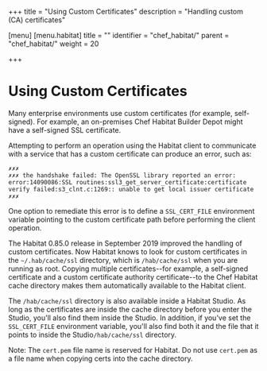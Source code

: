 +++
title = "Using Custom Certificates"
description = "Handling custom (CA) certificates"

[menu]
  [menu.habitat]
    title = ""
    identifier = "chef_habitat/"
    parent = "chef_habitat/"
    weight = 20
    
+++

# <a name="using-custom-certs" id="using-custom-certs" data-magellan-target="using-custom-certs">Using Custom Certificates</a>

Many enterprise environments use custom certificates (for example, self-signed). For example, an on-premises Chef Habitat Builder Depot might have a self-signed SSL certificate.

Attempting to perform an operation using the Habitat client to communicate with a service that has a custom certificate can produce an error, such as:

```output
✗✗✗
✗✗✗ the handshake failed: The OpenSSL library reported an error: error:14090086:SSL routines:ssl3_get_server_certificate:certificate verify failed:s3_clnt.c:1269:: unable to get local issuer certificate
✗✗✗
```

One option to remediate this error is to define a `SSL_CERT_FILE` environment variable pointing to the custom certificate path before performing the client operation.

The Habitat 0.85.0 release in September 2019 improved the handling of custom certificates.  Now Habitat knows to look for custom certificates in the `~/.hab/cache/ssl` directory, which is `/hab/cache/ssl` when you are running as root. Copying multiple certificates--for example, a self-signed certificate and a custom certificate authority certificate--to the Chef Habitat cache directory makes them automatically available to the Habitat client.

The `/hab/cache/ssl` directory is also available inside a Habitat Studio. As long as the certificates are inside the cache directory before you enter the Studio, you'll also find them inside the Studio. In addition, if you've set the `SSL_CERT_FILE` environment variable, you'll also find both it and the file that it points to inside the Studio`/hab/cache/ssl` directory.

Note: The `cert.pem` file name is reserved for Habitat. Do not use `cert.pem` as a file name when copying certs into the cache directory.
